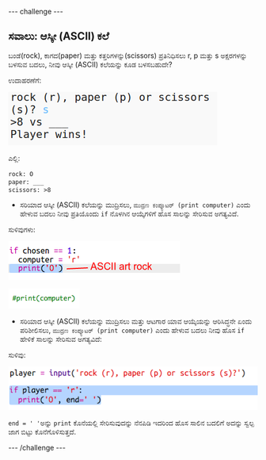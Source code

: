 \--- challenge \---

## ಸವಾಲು: ಆಸ್ಕೀ (ASCII) ಕಲೆ

ಬಂಡೆ(rock), ಕಾಗದ(paper) ಮತ್ತು ಕತ್ತರಿಗಳನ್ನು(scissors) ಪ್ರತಿನಿಧಿಸಲು r, p ಮತ್ತು s ಅಕ್ಷರಗಳನ್ನು ಬಳಸುವ ಬದಲು, ನೀವು ಆಸ್ಕೀ (ASCII) ಕಲೆಯನ್ನು ಕೂಡ ಬಳಸಬಹುದೇ?

ಉದಾಹರಣೆಗೆ:

![screenshot](images/rps-ascii-challenge.png)

ಎಲ್ಲಿ:

    rock: O
    paper: ___
    scissors: >8
    

+ ಸರಿಯಾದ ಆಸ್ಕೀ (ASCII) ಕಲೆಯನ್ನು ಮುದ್ರಿಸಲು, `ಮುದ್ರಣ ಕಂಪ್ಯೂಟರ್ (print computer)` ಎಂದು ಹೇಳುವ ಬದಲು ನೀವು ಪ್ರತಿಯೊಂದು `if` ನೊಳಗಿನ ಆಯ್ಕೆಗಳಿಗೆ ಹೊಸ ಸಾಲನ್ನು ಸೇರಿಸುವ ಅಗತ್ಯವಿದೆ. 

ಸುಳಿವುಗಳು:

![screenshot](images/rps-ascii-rock.png)

![screenshot](images/rps-comment-computer.png)

+ ಸರಿಯಾದ ಆಸ್ಕೀ (ASCII) ಕಲೆಯನ್ನು ಮುದ್ರಿಸಲು ಮತ್ತು ಆಟಗಾರ ಯಾವ ಆಯ್ಕೆಯನ್ನು ಆರಿಸಿದ್ಧನೇ ಏಂದು ಪರಿಶೀಲಿಸಲು, `ಮುದ್ರಣ ಕಂಪ್ಯೂಟರ್ (print computer)` ಎಂದು ಹೇಳುವ ಬದಲು ನೀವು ಹೊಸ `if` ಹೇಳಿಕೆ ಸಾಲನ್ನು ಸೇರಿಸುವ ಅಗತ್ಯವಿದೆ:

ಸುಳಿವು:

![screenshot](images/rps-player-ascii.png)

` end = ' ' `ಅನ್ನು `print` ಕೊನೆಯಲ್ಲಿ ಸೇರಿಸುವುದನ್ನು ನೆನಪಿಡಿ ಇದರಿಂದ ಹೊಸ ಸಾಲಿನ ಬದಲಿಗೆ ಅದನ್ನು ಸ್ವಲ್ಪ ಜಾಗ ಬಿಟ್ಟು ಕೊನೆಗೊಳಿಸುತ್ತದೆ.

\--- /challenge \---